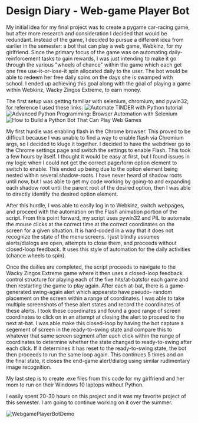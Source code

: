 # Design Diary - Web-game Player Bot

My initial idea for my final project was to create a pygame car-racing game, but after more research and consideration
I decided that would be redundant. Instead of the game, I decided to pursue a different idea from earlier in the
semester: a bot that can play a web game, Webkinz, for my girlfriend. Since the primary focus of the game was on 
automating daily-reinforcement tasks to gain rewards, I was just intending to make it go through the various 
"wheels of chance" within the game which each get one free use-it-or-lose-it spin allocated daily to the user. The bot
would be able to redeem her free daily spins on the days she is swamped with school. I ended up achieving this goal
along with the goal of playing a game within Webkinz, Wacky Zingos Extreme, to earn money.

The first setup was getting familiar with selenium, chromium, and pywin32; for reference I used these links:
![Automate TINDER with Python tutorial](https://www.youtube.com/watch?v=lvFAuUcowT4)
![Advanced Python Programming: Browser Automation with Selenium]( https://www.youtube.com/watch?v=GJjMjB3rkJM)
![How to Build a Python Bot That Can Play Web Games](https://code.tutsplus.com/tutorials/how-to-build-a-python-bot-that-can-play-web-games--active-11117)

My first hurdle was enabling flash in the Chrome browser. This proved to be difficult because I was unable to find
a way to enable flash via Chromium args, so I decided to kluge it together. I decided to have the webdriver 
go to the Chrome settings page and switch the settings to enable Flash. This took a few hours by itself. I thought
it would be easy at first, but I found issues in my logic when I could not get the correct page/form option element
to switch to enable. This ended up being due to the option element being nested within several shadow-roots. I have
never heard of shadow roots until now, but I was able to get my code working by going-to and expanding each shadow
root until the parent root of the desired option, then I was able to directly identify the desired option element.

After this hurdle, I was able to easily log in to Webkinz, switch webpages, and proceed with the automation on the
Flash animation portion of the script. From this point forward, my script uses pywin32 and PIL to automate the
mouse clicks at the correct time at the correct coordinates on the screen for a given situation. It is hard-coded
in a way that it does not recognize the state of the menu screens. I just blindly assumes alerts/dialogs are open,
attempts to close them, and proceeds without closed-loop feedback. It uses this style of automation for the daily
activities (chance wheels to spin). 

Once the dailies are completed, the script proceeds to navigate to the Wacky Zingos Extreme game where it then uses
 a closed-loop feedback control structure for playing each of the five hits/at-batsfor each game and then restarting
 the game to play again. After each at-bat, there is a game-generated swing-again alert which appearsto have pseudo-
random placement on the screen within a range of coordinates. I was able to take multiple screenshots of these alert
 states and record the coordinates of these alerts. I took these coordinates and found a good range of screen coordinates
to click on in an attempt at closing the alert to proceed to the next at-bat. I was able make this closed-loop by having the
bot capture a segement of screen in the ready-to-swing state and compare this to whatever that same screen segment after each
click within the range of coordinates to determine whether the state changed to ready-to-swing after each click. If it
determines it has reset to the ready-to-swing state, the bot then proceeds to run the same loop again. This continues 
5 times and on the final state, it closes the end-game alert/dialog using similar rudimentary image recognition.

My last step is to create .exe files from this code for my girlfriend and her mom to run on their Windows 10 laptops without Python.

I easily spent 20-30 hours on this project and it was my favorite project of this semester. I am going to continue working on it
over the summer.

![WebgamePlayerBotDemo](https://github.com/rja45/Web-Game-Player-Bot---Python/blob/master/WebkinzBotDemo5.gif)





